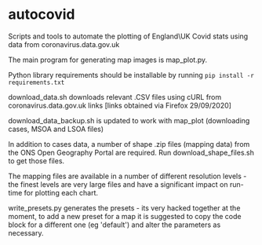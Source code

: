 # autocovid
Scripts and tools to automate the plotting of England\UK Covid stats using data from coronavirus.data.gov.uk

The main program for generating map images is map_plot.py.

Python library requirements should be installable by running `pip install -r requirements.txt`

download_data.sh downloads relevant .CSV files using cURL from coronavirus.data.gov.uk links [links obtained via Firefox 29/09/2020]

download_data_backup.sh is updated to work with map_plot (downloading cases, MSOA and LSOA files)

In addition to cases data, a number of shape .zip files (mapping data) from the ONS Open Geography Portal are required.
Run download_shape_files.sh to get those files.

The mapping files are available in a number of different resolution levels - the finest levels are very large files and
have a significant impact on run-time for plotting each chart.

write_presets.py generates the presets - its very hacked together at the moment, to add a new preset for a map it is suggested
to copy the code block for a different one (eg 'default') and alter the parameters as necessary. 
